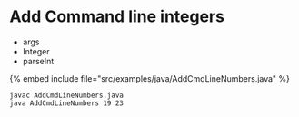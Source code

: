 # Add Command line integers

* args
* Integer
* parseInt

{% embed include file="src/examples/java/AddCmdLineNumbers.java" %}

```
javac AddCmdLineNumbers.java
java AddCmdLineNumbers 19 23
```


